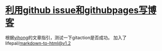 # [利用github issue和githubpages写博客](https://github.com/drunkwretch/drunkwretch.github.io/issues/1)

根据[yihong](https://github.com/yihong0618/gitblog)的文章指引，测试一下gitaction是否成功。
加入了lifepal/markdown-to-html@v1.2
